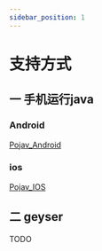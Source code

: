 ```yaml
---
sidebar_position: 1
---
```


# 支持方式

## 一 手机运行java

### Android

[Pojav_Android](Pojav_Android.md)

### ios

[Pojav_IOS](Pojav_iOS.md)

## 二 geyser

TODO
